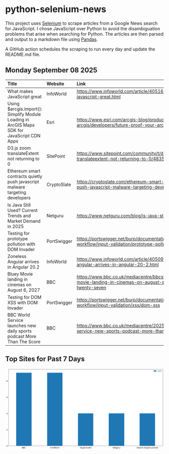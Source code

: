 # python-selenium-news

This project uses [Selenium](https://www.seleniumhq.org/) to scrape articles from a Google News search for JavaScript.
I chose JavaScript over Python to avoid the disambiguation problems that arise when searching for Python.
The articles are then parsed and output to a markdown file using [Pandas](https://pandas.pydata.org/).

A GitHub action schedules the scraping to run every day and update the README.md file.

## Monday September 08 2025


| Title                                                                                      | Website     | Link                                                                                                                 |
|:-------------------------------------------------------------------------------------------|:------------|:---------------------------------------------------------------------------------------------------------------------|
| What makes JavaScript great                                                                | InfoWorld   | https://www.infoworld.com/article/4051691/what-makes-javascript-great.html                                           |
| Using $arcgis.import(): Simplify Module Loading in ArcGIS Maps SDK for JavaScript CDN Apps | Esri        | https://www.esri.com/arcgis-blog/products/js-api-arcgis/developers/future-proof-your-arcgis-javascript-app           |
| D3.js zoom translateExtent not returning to 0                                              | SitePoint   | https://www.sitepoint.com/community/t/d3-js-zoom-translateextent-not-returning-to-0/483569                           |
| Ethereum smart contracts quietly push javascript malware targeting developers              | CryptoSlate | https://cryptoslate.com/ethereum-smart-contracts-quietly-push-javascript-malware-targeting-developers/               |
| Is Java Still Used? Current Trends and Market Demand in 2025                               | Netguru     | https://www.netguru.com/blog/is-java-still-used                                                                      |
| Testing for prototype pollution with DOM Invader                                           | PortSwigger | https://portswigger.net/burp/documentation/desktop/testing-workflow/input-validation/prototype-pollution             |
| Zoneless Angular arrives in Angular 20.2                                                   | InfoWorld   | https://www.infoworld.com/article/4050950/zoneless-angular-arrives-in-angular-20-2.html                              |
| Bluey Movie landing in cinemas on August 6, 2027                                           | BBC         | https://www.bbc.co.uk/mediacentre/bbcstudios/2025/bluey-movie-landing-in-cinemas-on-august-sixth-twenty-twenty-seven |
| Testing for DOM XSS with DOM Invader                                                       | PortSwigger | https://portswigger.net/burp/documentation/desktop/testing-workflow/input-validation/xss/dom-xss                     |
| BBC World Service launches new daily sports podcast More Than The Score                    | BBC         | https://www.bbc.co.uk/mediacentre/2025/bbc-world-service-new-sports-podcast-more-than-the-score                      |
## Top Sites for Past 7 Days

![Graph of Top Sites](https://raw.githubusercontent.com/dan-mba/python-selenium-news/main/last-week.png)
